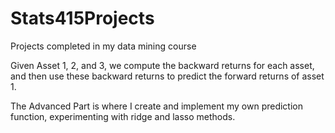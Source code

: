# Stats415Projects
Projects completed in my data mining course

Given Asset 1, 2, and 3, we compute the backward returns for each asset, and then use these backward returns to predict the forward returns of asset 1. 

The Advanced Part is where I create and implement my own prediction function, experimenting with ridge and lasso methods. 
